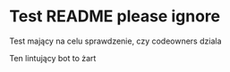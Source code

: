 # Test README please ignore #

Test mający na celu sprawdzenie, czy codeowners dziala

Ten lintujący bot to żart